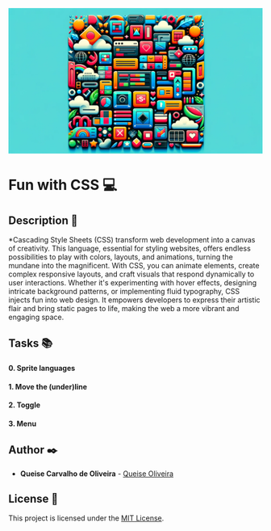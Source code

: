 ![css](https://github.com/Qcarvalhooliveira/holbertonschool-Fun-with-CSS/blob/main/images/CSS.png)

# **Fun with CSS** :computer:

## **Description** :speech_balloon:

*Cascading Style Sheets (CSS) transform web development into a canvas of creativity. This language, essential for styling websites, offers endless possibilities to play with colors, layouts, and animations, turning the mundane into the magnificent. With CSS, you can animate elements, create complex responsive layouts, and craft visuals that respond dynamically to user interactions. Whether it's experimenting with hover effects, designing intricate background patterns, or implementing fluid typography, CSS injects fun into web design. It empowers developers to express their artistic flair and bring static pages to life, making the web a more vibrant and engaging space.

## **Tasks** :books:

#### **0. Sprite languages**

#### **1. Move the (under)line**

#### **2. Toggle**

#### **3. Menu**


## **Author** :black_nib:

* **Queise Carvalho de Oliveira** - [Queise Oliveira](https://github.com/Qcarvalhooliveira)


## License :page_with_curl:
This project is licensed under the [MIT License](https://opensource.org/license/mit/).



